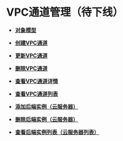 # VPC通道管理（待下线）<a name="ZH-CN_TOPIC_0000001082221303"></a>

-   **[对象模型](v1-VPCChannelManagement-ObjectModel-15.md)**  

-   **[创建VPC通道](v1-CreatingaVPCChannel.md)**  

-   **[更新VPC通道](v1-UpdatingaVPCChannel.md)**  

-   **[删除VPC通道](v1-DeletingaVPCChannel.md)**  

-   **[查看VPC通道详情](v1-QueryingVPCChannelDetails.md)**  

-   **[查看VPC通道列表](v1-QueryingtheVPCchannelList.md)**  

-   **[添加后端实例（云服务器）](v1-AddingBackendInstances.md)**  

-   **[删除后端实例（云服务器）](v1-DeletingBackendInstances.md)**  

-   **[查看后端实例列表（云服务器列表）](v1-QueryingBackendInstances.md)**  


